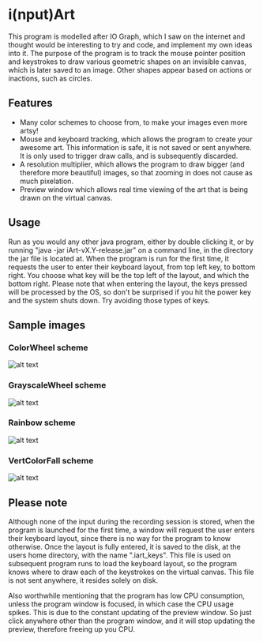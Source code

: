 # i(nput)Art
This program is modelled after IO Graph, which I saw on the internet and thought would be interesting to try and code, and implement my own ideas into it. The purpose of the program is to track the mouse pointer position and keystrokes to draw various geometric shapes on an invisible canvas, which is later saved to an image. Other shapes appear based on actions or inactions, such as circles.

## Features
- Many color schemes to choose from, to make your images even more artsy!
- Mouse and keyboard tracking, which allows the program to create your awesome art. This information is safe, it is not saved or sent anywhere. It is only used to trigger draw calls, and is subsequently discarded.
- A resolution multiplier, which allows the program to draw bigger (and therefore more beautiful) images, so that zooming in does not cause as much pixelation.
- Preview window which allows real time viewing of the art that is being drawn on the virtual canvas.

## Usage

Run as you would any other java program, either by double clicking it, or by running "java -jar iArt-vX.Y-release.jar" on a command line, in the directory the jar file is located at. When the program is run for the first time, it requests the user to enter their keyboard layout, from top left key, to bottom right. You choose what key will be the top left of the layout, and which the bottom right. Please note that when entering the layout, the keys pressed will be processed by the OS, so don't be surprised if you hit the power key and the system shuts down. Try avoiding those types of keys.

## Sample images

### ColorWheel scheme
![alt text](https://raw.githubusercontent.com/nanoandrew4/iArt/master/sample_art/colorwheel.png "ColorWheel scheme demo")

### GrayscaleWheel scheme
![alt text](https://raw.githubusercontent.com/nanoandrew4/iArt/master/sample_art/grayscalewheel.png "GrayscaleWheel scheme demo")

### Rainbow scheme
![alt text](https://raw.githubusercontent.com/nanoandrew4/iArt/master/sample_art/rainbow.png "Rainbow scheme demo")

### VertColorFall scheme
![alt text](https://raw.githubusercontent.com/nanoandrew4/iArt/master/sample_art/colorfall.png "VertColorFall scheme demo")

## Please note
Although none of the input during the recording session is stored, when the program is launched for the first time, a window will request the user enters their keyboard layout, since there is no way for the program to know otherwise. Once the layout is fully entered, it is saved to the disk, at the users home directory, with the name ".iart_keys". This file is used on subsequent program runs to load the keyboard layout, so the program knows where to draw each of the keystrokes on the virtual canvas. This file is not sent anywhere, it resides solely on disk.

Also worthwhile mentioning that the program has low CPU consumption, unless the program window is focused, in which case the CPU usage spikes. This is due to the constant updating of the preview window. So just click anywhere other than the program window, and it will stop updating the preview, therefore freeing up you CPU.
